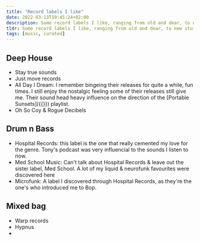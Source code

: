 ```yaml
---
title: "Record labels I like"
date: 2022-03-13T19:45:24+02:00
description: Some record labels I like, ranging from old and dear, to new stuff from a few days ago:)
tldr: Some record labels I like, ranging from old and dear, to new stuff from a few days ago:)
tags: [music, curated]
---
```

## Deep House
- Stay true sounds
- Just move records
- All Day I Dream: I remember bingeing their releases for quite a while, fun times. I still enjoy the nostalgic feeling some of their releases still give me. Their sound head heavy influence on the direction of the [Portable Sunsets]({{<ref portable-sunsets>}}) playlist.
- Oh So Coy & Rogue Decibels

## Drum n Bass
- Hospital Records: this label is the one that really cemented my love for the genre. Tony's podcast was very influencial to the sounds I listen to now. 
- Med School Music: Can't talk about Hospital Records & leave out the sister label, Med School. A lot of my liquid & neurofunk favourites were discovered here
- Microfunk: A label I discovered through Hospital Records, as they're the one's who introduced me to Bop.

## Mixed bag
- Warp records
- Hypnus
- 